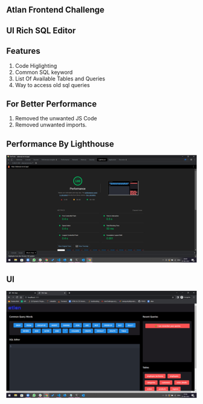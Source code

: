 ## Atlan Frontend Challenge
## UI Rich SQL Editor
## Features
1. Code Higlighting
2. Common SQL keyword 
3. List Of Available Tables and Queries
4. Way to access old sql queries

## For Better Performance
1. Removed the unwanted JS Code
2. Removed unwanted imports.

## Performance By Lighthouse
![Light House Result](https://github.com/iamayushy/dynosql/blob/main/performance.png)

## UI
![UI IMAGE](https://github.com/iamayushy/dynosql/blob/main/ui.png)
